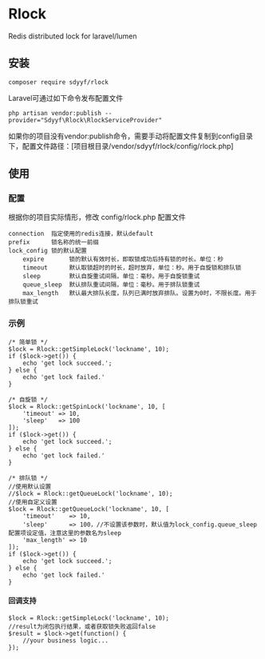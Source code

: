 # Rlock
Redis distributed lock for laravel/lumen

## 安装
`composer require sdyyf/rlock`

Laravel可通过如下命令发布配置文件

`php artisan vendor:publish --provider="Sdyyf\Rlock\RlockServiceProvider"`

如果你的项目没有vendor:publish命令，需要手动将配置文件复制到config目录下，配置文件路径：[项目根目录/vendor/sdyyf/rlock/config/rlock.php]

## 使用
### 配置
根据你的项目实际情形，修改 config/rlock.php 配置文件
```
connection  指定使用的redis连接，默认default
prefix      锁名称的统一前缀
lock_config 锁的默认配置
    expire       锁的默认有效时长，即取锁成功后持有锁的时长。单位：秒
    timeout      默认取锁超时的时长，超时放弃，单位：秒。用于自旋锁和排队锁
    sleep        默认自旋重试间隔，单位：毫秒。用于自旋锁重试
    queue_sleep  默认排队重试间隔，单位：毫秒。用于排队锁重试
    max_length   默认最大排队长度，队列已满时放弃排队。设置为0时，不限长度。用于排队锁重试
```

### 示例

```
/* 简单锁 */
$lock = Rlock::getSimpleLock('lockname', 10);
if ($lock->get()) {
    echo 'get lock succeed.';
} else {
    echo 'get lock failed.'
}

/* 自旋锁 */
$lock = Rlock::getSpinLock('lockname', 10, [
    'timeout' => 10,
    'sleep'   => 100
]);
if ($lock->get()) {
    echo 'get lock succeed.';
} else {
    echo 'get lock failed.'
}

/* 排队锁 */
//使用默认设置
//$lock = Rlock::getQueueLock('lockname', 10); 
//使用自定义设置
$lock = Rlock::getQueueLock('lockname', 10, [
    'timeout'    => 10,
    'sleep'      => 100，//不设置该参数时，默认值为lock_config.queue_sleep配置项设定值，注意这里的参数名为sleep
    'max_length' => 10
]);
if ($lock->get()) {
    echo 'get lock succeed.';
} else {
    echo 'get lock failed.'
}
```

#### 回调支持
```
$lock = Rlock::getSimpleLock('lockname', 10);
//result为闭包执行结果，或者获取锁失败返回false
$result = $lock->get(function() {
    //your business logic...
});
```
